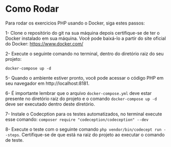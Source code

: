 
<h1> Como Rodar </h1>

Para rodar os exercicios PHP  usando o Docker, siga estes passos:

1- Clone o repositório do git na sua máquina depois certifique-se de ter o Docker instalado em sua máquina. 
Você pode baixá-lo a partir do site oficial do Docker: https://www.docker.com/

2- Execute o seguinte comando no terminal, dentro do diretório raiz do seu projeto:

`docker-compose up -d`

5- Quando o ambiente estiver pronto, você pode acessar o código PHP em seu navegador em http://localhost:8181. 

6- É importante lembrar que o arquivo `docker-compose.yml` deve estar presente no diretório raiz do projeto e o comando `docker-compose up -d` deve ser executado dentro deste diretório.
 
7- Instale o Codecption para os testes automatizados, no terminal execute esse comando: `composer require "codeception/codeception" --dev`

8- Execute o teste com o seguinte comando `php vendor/bin/codecept run --steps`. Certifique-se de que está na raiz do projeto ao executar o comando de teste.
